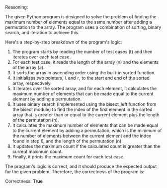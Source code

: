 Reasoning:

The given Python program is designed to solve the problem of finding the maximum number of elements equal to the same number after adding a permutation to the array. The program uses a combination of sorting, binary search, and iteration to achieve this.

Here's a step-by-step breakdown of the program's logic:

1. The program starts by reading the number of test cases (t) and then iterates over each test case.
2. For each test case, it reads the length of the array (n) and the elements of the array (a).
3. It sorts the array in ascending order using the built-in sorted function.
4. It initializes two pointers, `l` and `r`, to the start and end of the sorted array, respectively.
5. It iterates over the sorted array, and for each element, it calculates the maximum number of elements that can be made equal to the current element by adding a permutation.
6. It uses binary search (implemented using the bisect_left function from the bisect module) to find the index of the first element in the sorted array that is greater than or equal to the current element plus the length of the permutation (n).
7. It calculates the maximum number of elements that can be made equal to the current element by adding a permutation, which is the minimum of the number of elements between the current element and the index found in step 6, and the length of the permutation (n).
8. It updates the maximum count if the calculated count is greater than the current maximum count.
9. Finally, it prints the maximum count for each test case.

The program's logic is correct, and it should produce the expected output for the given problem. Therefore, the correctness of the program is:

Correctness: **True**
